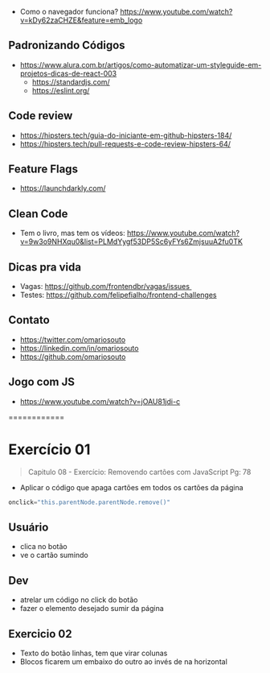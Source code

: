 - Como o navegador funciona? https://www.youtube.com/watch?v=kDy62zaCHZE&feature=emb_logo

## Padronizando Códigos
- https://www.alura.com.br/artigos/como-automatizar-um-styleguide-em-projetos-dicas-de-react-003
    - https://standardjs.com/
    - https://eslint.org/

## Code review
- https://hipsters.tech/guia-do-iniciante-em-github-hipsters-184/
- https://hipsters.tech/pull-requests-e-code-review-hipsters-64/

## Feature Flags
- https://launchdarkly.com/


## Clean Code
- Tem o livro, mas tem os vídeos: https://www.youtube.com/watch?v=9w3o9NHXqu0&list=PLMdYygf53DP5Sc6yFYs6ZmjsuuA2fu0TK

## Dicas pra vida
- Vagas: https://github.com/frontendbr/vagas/issues 
- Testes: https://github.com/felipefialho/frontend-challenges

## Contato 
- https://twitter.com/omariosouto
- https://linkedin.com/in/omariosouto
- https://github.com/omariosouto

## Jogo com JS
- https://www.youtube.com/watch?v=jOAU81jdi-c

============

# Exercício 01
> Capitulo 08 - Exercício: Removendo cartões com JavaScript
Pg: 78

- Aplicar o código que apaga cartões em todos os cartões da página
```js
onclick="this.parentNode.parentNode.remove()"
```

## Usuário
- clica no botão
- ve o cartão sumindo 

## Dev
- atrelar um código no click do botão
- fazer o elemento desejado sumir da página


## Exercicio 02
- Texto do botão linhas, tem que virar colunas
- Blocos ficarem um embaixo do outro ao invés de na horizontal

